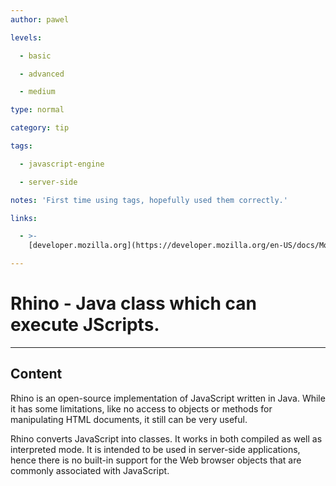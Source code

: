 ```yaml
---
author: pawel

levels:

  - basic

  - advanced

  - medium

type: normal

category: tip

tags:

  - javascript-engine

  - server-side

notes: 'First time using tags, hopefully used them correctly.'

links:

  - >-
    [developer.mozilla.org](https://developer.mozilla.org/en-US/docs/Mozilla/Projects/Rhino){website}

---
```

# Rhino - Java class which can execute JScripts.

---
## Content

Rhino is an open-source implementation of JavaScript written in Java. While it has some limitations, like no access to objects or methods for manipulating HTML documents, it still can be very useful. 

Rhino converts JavaScript into classes. It works in both compiled as well as interpreted mode. It is intended to be used in server-side applications, hence there is no built-in support for the Web browser objects that are commonly associated with JavaScript.